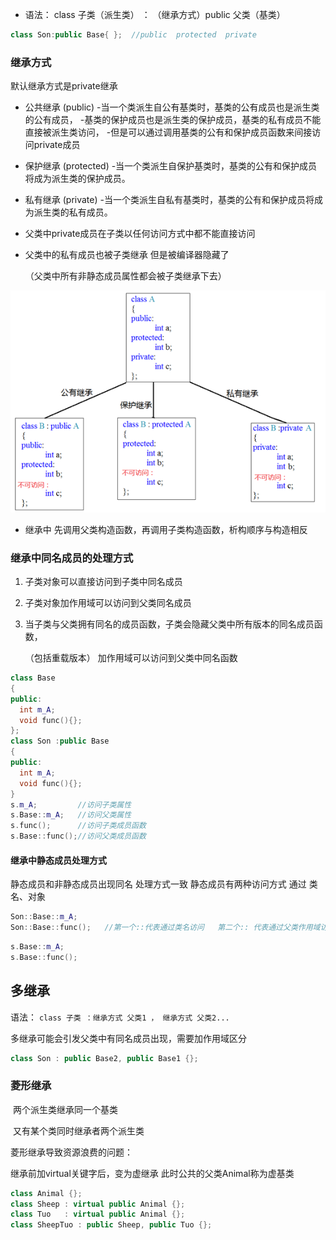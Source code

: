 - 语法： class 子类（派生类） ： （继承方式）public 父类（基类）

```C++
class Son:public Base{ };  //public  protected  private
```

### 继承方式

 默认继承方式是private继承
- 公共继承 (public) -当一个类派生自公有基类时，基类的公有成员也是派生类的公有成员，
               -基类的保护成员也是派生类的保护成员，基类的私有成员不能直接被派生类访问，
               -但是可以通过调用基类的公有和保护成员函数来间接访问private成员
- 保护继承 (protected) -当一个类派生自保护基类时，基类的公有和保护成员将成为派生类的保护成员。
- 私有继承 (private)   -当一个类派生自私有基类时，基类的公有和保护成员将成为派生类的私有成员。

- 父类中private成员在子类以任何访问方式中都不能直接访问

- 父类中的私有成员也被子类继承  但是被编译器隐藏了

   （父类中所有非静态成员属性都会被子类继承下去）

![image.png](继承/image.png)

- 继承中 先调用父类构造函数，再调用子类构造函数，析构顺序与构造相反

### 继承中同名成员的处理方式

1. 子类对象可以直接访问到子类中同名成员

2. 子类对象加作用域可以访问到父类同名成员

3. 当子类与父类拥有同名的成员函数，子类会隐藏父类中所有版本的同名成员函数，

   （包括重载版本）   加作用域可以访问到父类中同名函数

```C++
class Base
{
public:
  int m_A;
  void func(){};
};
class Son :public Base
{
public:
  int m_A;
  void func(){};
}
s.m_A;         //访问子类属性
s.Base::m_A;   //访问父类属性
s.func();      //访问子类成员函数
s.Base::func();//访问父类成员函数
```

#### 继承中静态成员处理方式

静态成员和非静态成员出现同名  处理方式一致
静态成员有两种访问方式 通过 类名、对象

```C++
Son::Base::m_A;    
Son::Base::func();   //第一个::代表通过类名访问   第二个:: 代表通过父类作用域访问
```

```C++
s.Base::m_A;       
s.Base::func();
```

## 多继承

语法： `class 子类 ：继承方式 父类1 ， 继承方式 父类2...`

多继承可能会引发父类中有同名成员出现，需要加作用域区分

```C++
class Son : public Base2, public Base1 {};
```

### 菱形继承

​	两个派生类继承同一个基类

​	又有某个类同时继承者两个派生类

菱形继承导致资源浪费的问题：

继承前加virtual关键字后，变为虚继承
此时公共的父类Animal称为虚基类

```C++
class Animal {};
class Sheep : virtual public Animal {};
class Tuo   : virtual public Animal {};
class SheepTuo : public Sheep, public Tuo {};

```




